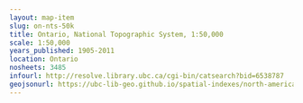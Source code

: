 ```yaml
---
layout: map-item
slug: on-nts-50k
title: Ontario, National Topographic System, 1:50,000
scale: 1:50,000
years_published: 1905-2011
location: Ontario
nosheets: 3485
infourl: http://resolve.library.ubc.ca/cgi-bin/catsearch?bid=6538787
geojsonurl: https://ubc-lib-geo.github.io/spatial-indexes/north-america/canada_ontario_50k_nts.geojson
---
```

